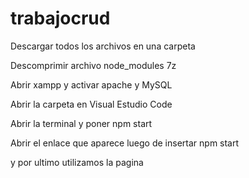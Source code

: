 # trabajocrud

Descargar todos los archivos en una carpeta

Descomprimir archivo node_modules 7z

Abrir xampp y activar apache y MySQL

Abrir la carpeta en Visual Estudio Code

Abrir la terminal y poner npm start

Abrir el enlace que aparece luego de insertar npm start

y por ultimo utilizamos la pagina
